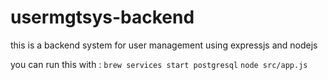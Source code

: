 # usermgtsys-backend
this is a backend system for user management using expressjs and nodejs

you can run this with : 
`brew services start postgresql`
`node src/app.js`